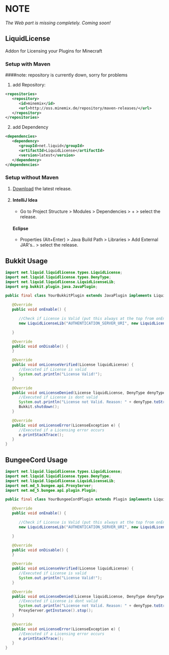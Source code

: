 # NOTE
*The Web part is missing completely. Coming soon!*

## LiquidLicense
 Addon for Licensing your Plugins for Minecraft

### Setup with Maven
####note: repository is currently down, sorry for problems
1. add Repository:
```xml
<repositories>
   <repository>
      <id>minemix</id>
      <url>http://oss.minemix.de/repository/maven-releases/</url>
   </repository>
</repositories>
```
2. add Dependency
```xml
<dependencies>
   <dependency>
      <groupId>net.liquid</groupId>
      <artifactId>LiquidLicense</artifactId>
      <version>latest</version>
   </dependency>
</dependencies>
```

### Setup without Maven
1. [Download][releases] the latest release.
2. #### IntelliJ Idea
    - Go to Project Structure > Modules > Dependencies > + > select the release.
   #### Eclipse
    - Properties (Alt+Enter) > Java Build Path > Libraries > Add External JAR's.. > select the release.

## Bukkit Usage

```java
import net.liquid.liquidlicense.types.LiquidLicense;
import net.liquid.liquidlicense.types.DenyType;
import net.liquid.liquidlicense.LiquidLicenseLib;
import org.bukkit.plugin.java.JavaPlugin;

public final class YourBukkitPlugin extends JavaPlugin implements LiquidLicensed {

   @Override
   public void onEnable() {

      //Check if License is Valid (put this always at the top from onEnable)
      new LiquidLicenseLib("AUTHENTICATION_SERVER_URI", new LiquidLicense("LICENSEKEY"), this, this);

   }

   @Override
   public void onDisable() {
   }

   @Override
   public void onLicenseVerified(License liquidLicense) {
      //Executed if License is valid 
      System.out.println("License Valid!");
   }

   @Override
   public void onLicenseDenied(License liquidLicense, DenyType denyType) {
      //Executed if License is dont valid
      System.out.println("License not Valid. Reason: " + denyType.toString());
      Bukkit.shutdown();
   }

   @Override
   public void onLicenseError(LicenseException e) {
      //Executed if a Licensing error occurs
      e.printStackTrace();
   }
}
```

## BungeeCord Usage

```java
import net.liquid.liquidlicense.types.LiquidLicense;
import net.liquid.liquidlicense.types.DenyType;
import net.liquid.liquidlicense.LiquidLicenseLib;
import net.md_5.bungee.api.ProxyServer;
import net.md_5.bungee.api.plugin.Plugin;

public final class YourBungeeCordPlugin extends Plugin implements LiquidLicensed {

   @Override
   public void onEnable() {

      //Check if License is Valid (put this always at the top from onEnable)
      new LiquidLicenseLib("AUTHENTICATION_SERVER_URI", new LiquidLicense("LICENSEKEY"), this, this);

   }

   @Override
   public void onDisable() {
   }

   @Override
   public void onLicenseVerified(License liquidLicense) {
      //Executed if License is valid 
      System.out.println("License Valid!");
   }

   @Override
   public void onLicenseDenied(License liquidLicense, DenyType denyType) {
      //Executed if License is dont valid
      System.out.println("License not Valid. Reason: " + denyType.toString());
      ProxyServer.getInstance().stop();
   }

   @Override
   public void onLicenseError(LicenseException e) {
      //Executed if a Licensing error occurs
      e.printStackTrace();
   }
}
```

[releases]: <https://github.com/liquiddevelopmentnet/LiquidLicense/releases>
[clone]: <https://github.com/liquiddevelopmentnet/LiquidLicense.git>
